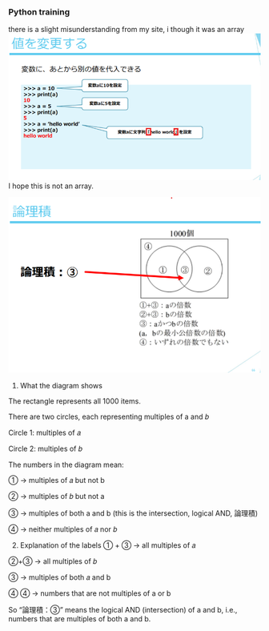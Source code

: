 ### Python training 

there is a slight misunderstanding from my site, i though it was an array
![Alt text](array.png "Image title")
I hope this is not an array.

![Alt text](venn_diagram.png "Image title")
1. What the diagram shows

The rectangle represents all 1000 items.

There are two circles, each representing multiples of
a and 𝑏

Circle 1: multiples of 𝑎

Circle 2: multiples of 𝑏

The numbers in the diagram mean:

① → multiples of 𝑎 but not b

② → multiples of 𝑏 but not a

③ → multiples of both a and b (this is the intersection, logical AND, 論理積)

④ → neither multiples of 𝑎 nor 𝑏

2. Explanation of the labels
① + ③ → all multiples of 𝑎

②+③ → all multiples of 𝑏

③ → multiples of both 
𝑎 and b

④
④ → numbers that are not multiples of a or b

So “論理積：③” means the logical AND (intersection) of a and b, i.e., numbers that are multiples of both a and b.
